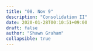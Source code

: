 ```yaml
---
title: "08. Nov 9"
description: "Consolidation II"
date: 2020-01-28T00:10:51+09:00
draft: false
author: "Shawn Graham"
collapsible: true
---
```

